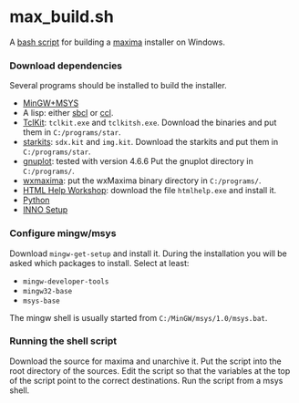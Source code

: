 max_build.sh
=============

A [bash script][1] for building a [maxima](http://maxima.sf.net/)
installer on Windows.

[1]: https://raw.githubusercontent.com/andrejv/max_build.sh/master/max_build.sh

### Download dependencies

Several programs should be installed to build the installer.

* [MinGW+MSYS](http://mingw.org/)
* A lisp: either [sbcl](http://www.sbcl.org) or [ccl](http://ccl.clozure.com).
* [TclKit](http://www.jrsoftware.org/isinfo.php): `tclkit.exe` and `tclkitsh.exe`.
Download the binaries and put them in `C:/programs/star`.
* [starkits](http://www.tcl.tk/starkits): `sdx.kit` and `img.kit`.
Download the starkits and put them in `C:/programs/star`.
* [gnuplot](http://gnuplot.info): tested with version 4.6.6
Put the gnuplot directory in `C:/programs/`.
* [wxmaxima](http://andrejv.github.io/wxmaxima/):
put the wxMaxima binary directory in `C:/programs/`.
* [HTML Help Workshop](http://www.microsoft.com/en-us/download/details.aspx?id=21138):
download the file `htmlhelp.exe` and install it.
* [Python](http://www.python.org)
* [INNO Setup](http://www.jrsoftware.org/isinfo.php)

### Configure mingw/msys

Download `mingw-get-setup` and install it. During the installation you
will be asked which packages to install. Select at least:

* `mingw-developer-tools`
* `mingw32-base`
* `msys-base`

The mingw shell is usually started from `C:/MinGW/msys/1.0/msys.bat`.

### Running the shell script

Download the source for maxima and unarchive it. Put the script into
the root directory of the sources. Edit the script so that the
variables at the top of the script point to the correct
destinations. Run the script from a msys shell.
